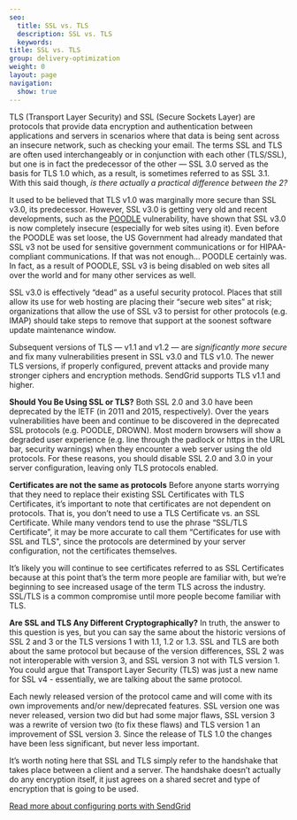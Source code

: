 ```yaml
---
seo:
  title: SSL vs. TLS
  description: SSL vs. TLS
  keywords:
title: SSL vs. TLS
group: delivery-optimization
weight: 0
layout: page
navigation:
  show: true
---
```


TLS (Transport Layer Security) and SSL (Secure Sockets Layer) are protocols that provide data encryption and authentication between applications and servers in scenarios where that data is being sent across an insecure network, such as checking your email. The terms SSL and TLS are often used interchangeably or in conjunction with each other (TLS/SSL), but one is in fact the predecessor of the other — SSL 3.0 served as the basis for TLS 1.0 which, as a result, is sometimes referred to as SSL 3.1. With this said though, _is there actually a practical difference between the 2?_

It used to be believed that TLS v1.0 was marginally more secure than SSL v3.0, its predecessor. However, SSL v3.0 is getting very old and recent developments, such as the [POODLE](https://en.wikipedia.org/wiki/POODLE) vulnerability, have shown that SSL v3.0 is now completely insecure (especially for web sites using it). Even before the POODLE was set loose, the US Government had already mandated that SSL v3 not be used for sensitive government communications or for HIPAA-compliant communications. If that was not enough… POODLE certainly was. In fact, as a result of POODLE, SSL v3 is being disabled on web sites all over the world and for many other services as well.

SSL v3.0 is effectively “dead” as a useful security protocol. Places that still allow its use for web hosting are placing their “secure web sites” at risk; organizations that allow the use of SSL v3 to persist for other protocols (e.g. IMAP) should take steps to remove that support at the soonest software update maintenance window.

Subsequent versions of TLS — v1.1 and v1.2 — are _significantly more secure_ and fix many vulnerabilities present in SSL v3.0 and TLS v1.0. The newer TLS versions, if properly configured, prevent attacks and provide many stronger ciphers and encryption methods. SendGrid supports TLS v1.1 and higher.

**Should You Be Using SSL or TLS?**
Both SSL 2.0 and 3.0 have been deprecated by the IETF (in 2011 and 2015, respectively). Over the years vulnerabilities have been and continue to be discovered in the deprecated SSL protocols (e.g. POODLE, DROWN). Most modern browsers will show a degraded user experience (e.g. line through the padlock or https in the URL bar, security warnings) when they encounter a web server using the old protocols. For these reasons, you should disable SSL 2.0 and 3.0 in your server configuration, leaving only TLS protocols enabled.

**Certificates are not the same as protocols**
Before anyone starts worrying that they need to replace their existing SSL Certificates with TLS Certificates, it’s important to note that certificates are not dependent on protocols. That is, you don’t need to use a TLS Certificate vs. an SSL Certificate. While many vendors tend to use the phrase “SSL/TLS Certificate”, it may be more accurate to call them “Certificates for use with SSL and TLS", since the protocols are determined by your server configuration, not the certificates themselves.

It’s likely you will continue to see certificates referred to as SSL Certificates because at this point that’s the term more people are familiar with, but we’re beginning to see increased usage of the term TLS across the industry. SSL/TLS is a common compromise until more people become familiar with TLS.

**Are SSL and TLS Any Different Cryptographically?**
In truth, the answer to this question is yes, but you can say the same about the historic versions of SSL 2 and 3 or the TLS versions 1 with 1.1, 1.2 or 1.3. SSL and TLS are both about the same protocol but because of the version differences, SSL 2 was not interoperable with version 3, and SSL version 3 not with TLS version 1. You could argue that Transport Layer Security (TLS) was just a new name for SSL v4 - essentially, we are talking about the same protocol.

Each newly released version of the protocol came and will come with its own improvements and/or new/deprecated features. SSL version one was never released, version two did but had some major flaws, SSL version 3 was a rewrite of version two (to fix these flaws) and TLS version 1 an improvement of SSL version 3. Since the release of TLS 1.0 the changes have been less significant, but never less important.

It’s worth noting here that SSL and TLS simply refer to the handshake that takes place between a client and a server. The handshake doesn’t actually do any encryption itself, it just agrees on a shared secret and type of encryption that is going to be used.

[Read more about configuring ports with SendGrid]({{root_url}}/for-developers/sending-email/getting-started-smtp/)
